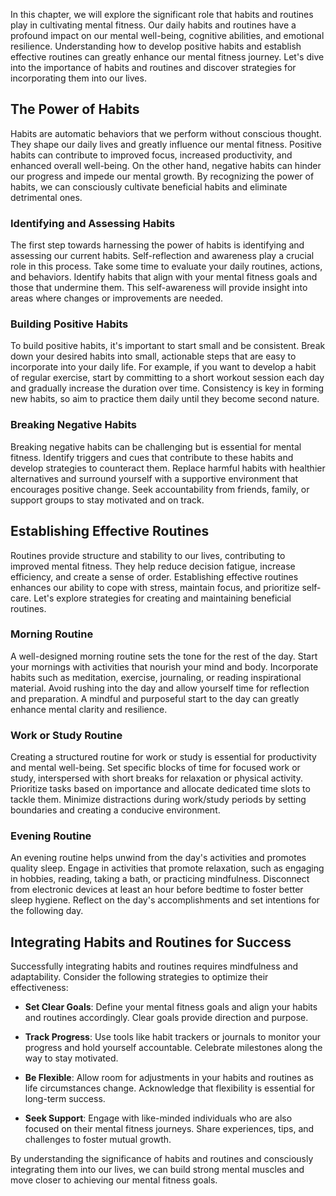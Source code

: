 
In this chapter, we will explore the significant role that habits and routines play in cultivating mental fitness. Our daily habits and routines have a profound impact on our mental well-being, cognitive abilities, and emotional resilience. Understanding how to develop positive habits and establish effective routines can greatly enhance our mental fitness journey. Let's dive into the importance of habits and routines and discover strategies for incorporating them into our lives.

The Power of Habits
-------------------

Habits are automatic behaviors that we perform without conscious thought. They shape our daily lives and greatly influence our mental fitness. Positive habits can contribute to improved focus, increased productivity, and enhanced overall well-being. On the other hand, negative habits can hinder our progress and impede our mental growth. By recognizing the power of habits, we can consciously cultivate beneficial habits and eliminate detrimental ones.

### Identifying and Assessing Habits

The first step towards harnessing the power of habits is identifying and assessing our current habits. Self-reflection and awareness play a crucial role in this process. Take some time to evaluate your daily routines, actions, and behaviors. Identify habits that align with your mental fitness goals and those that undermine them. This self-awareness will provide insight into areas where changes or improvements are needed.

### Building Positive Habits

To build positive habits, it's important to start small and be consistent. Break down your desired habits into small, actionable steps that are easy to incorporate into your daily life. For example, if you want to develop a habit of regular exercise, start by committing to a short workout session each day and gradually increase the duration over time. Consistency is key in forming new habits, so aim to practice them daily until they become second nature.

### Breaking Negative Habits

Breaking negative habits can be challenging but is essential for mental fitness. Identify triggers and cues that contribute to these habits and develop strategies to counteract them. Replace harmful habits with healthier alternatives and surround yourself with a supportive environment that encourages positive change. Seek accountability from friends, family, or support groups to stay motivated and on track.

Establishing Effective Routines
-------------------------------

Routines provide structure and stability to our lives, contributing to improved mental fitness. They help reduce decision fatigue, increase efficiency, and create a sense of order. Establishing effective routines enhances our ability to cope with stress, maintain focus, and prioritize self-care. Let's explore strategies for creating and maintaining beneficial routines.

### Morning Routine

A well-designed morning routine sets the tone for the rest of the day. Start your mornings with activities that nourish your mind and body. Incorporate habits such as meditation, exercise, journaling, or reading inspirational material. Avoid rushing into the day and allow yourself time for reflection and preparation. A mindful and purposeful start to the day can greatly enhance mental clarity and resilience.

### Work or Study Routine

Creating a structured routine for work or study is essential for productivity and mental well-being. Set specific blocks of time for focused work or study, interspersed with short breaks for relaxation or physical activity. Prioritize tasks based on importance and allocate dedicated time slots to tackle them. Minimize distractions during work/study periods by setting boundaries and creating a conducive environment.

### Evening Routine

An evening routine helps unwind from the day's activities and promotes quality sleep. Engage in activities that promote relaxation, such as engaging in hobbies, reading, taking a bath, or practicing mindfulness. Disconnect from electronic devices at least an hour before bedtime to foster better sleep hygiene. Reflect on the day's accomplishments and set intentions for the following day.

Integrating Habits and Routines for Success
-------------------------------------------

Successfully integrating habits and routines requires mindfulness and adaptability. Consider the following strategies to optimize their effectiveness:

* **Set Clear Goals**: Define your mental fitness goals and align your habits and routines accordingly. Clear goals provide direction and purpose.

* **Track Progress**: Use tools like habit trackers or journals to monitor your progress and hold yourself accountable. Celebrate milestones along the way to stay motivated.

* **Be Flexible**: Allow room for adjustments in your habits and routines as life circumstances change. Acknowledge that flexibility is essential for long-term success.

* **Seek Support**: Engage with like-minded individuals who are also focused on their mental fitness journeys. Share experiences, tips, and challenges to foster mutual growth.

By understanding the significance of habits and routines and consciously integrating them into our lives, we can build strong mental muscles and move closer to achieving our mental fitness goals.
